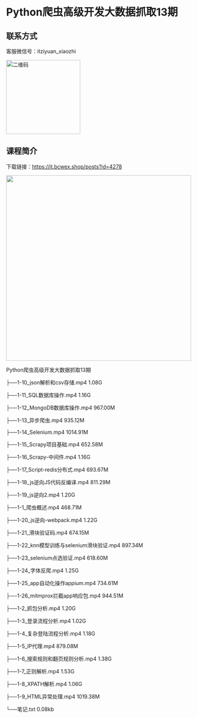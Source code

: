 # Python爬虫高级开发大数据抓取13期

## 联系方式

客服微信号：itziyuan_xiaozhi

<img src="https://ziyuanyun.oss-cn-guangzhou.aliyuncs.com/common/20240614073449/666b82192834a.jpg" width="200" height="200" alt="二维码">

## 课程简介

下载链接：https://it.bcwex.shop/posts?id=4278

<img src="https://ziyuanyun.oss-cn-guangzhou.aliyuncs.com/yun/20240721073022/669c488ef0b24.jpg" width="500" alt="">

  

 Python爬虫高级开发大数据抓取13期

 ├──1-10_json解析和csv存储.mp4 1.08G

 ├──1-11_SQL数据库操作.mp4 1.16G

 ├──1-12_MongoDB数据库操作.mp4 967.00M

 ├──1-13_异步爬虫.mp4 935.12M

 ├──1-14_Selenium.mp4 1014.91M

 ├──1-15_Scrapy项目基础.mp4 652.58M

 ├──1-16_Scrapy-中间件.mp4 1.16G

 ├──1-17_Script-redis分布式.mp4 693.67M

 ├──1-18_js逆向JS代码反编译.mp4 811.29M

 ├──1-19_js逆向2.mp4 1.20G

 ├──1-1_爬虫概述.mp4 468.71M

 ├──1-20_js逆向-webpack.mp4 1.22G

 ├──1-21_滑块验证码.mp4 674.15M

 ├──1-22_knn模型训练与selenium滑块验证.mp4 897.34M

 ├──1-23_selenium点选验证.mp4 618.60M

 ├──1-24_字体反爬.mp4 1.25G

 ├──1-25_app自动化操作appium.mp4 734.61M

 ├──1-26_mitmprox拦截app响应包.mp4 944.51M

 ├──1-2_抓包分析.mp4 1.20G

 ├──1-3_登录流程分析.mp4 1.02G

 ├──1-4_复杂登陆流程分析.mp4 1.18G

 ├──1-5_IP代理.mp4 879.08M

 ├──1-6_搜索规则和翻页规则分析.mp4 1.38G

 ├──1-7_正则解析.mp4 1.53G

 ├──1-8_XPATH解析.mp4 1.06G

 ├──1-9_HTML异常处理.mp4 1019.38M

 └──笔记.txt 0.08kb

  